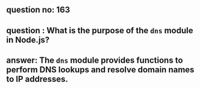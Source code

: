 
      
## question no: 163

## question : What is the purpose of the `dns` module in Node.js?

## answer: The `dns` module provides functions to perform DNS lookups and resolve domain names to IP addresses.
      